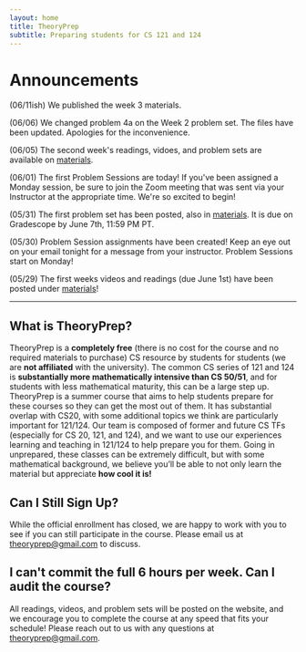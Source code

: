 ```yaml
---
layout: home
title: TheoryPrep
subtitle: Preparing students for CS 121 and 124
---
```


# Announcements

(06/11ish) We published the week 3 materials.

(06/06) We changed problem 4a on the Week 2 problem set. The files have been updated. Apologies for the inconvenience.

(06/05) The second week's readings, vidoes, and problem sets are available on [materials](/theoryprep/materials/).

(06/01) The first Problem Sessions are today! If you've been assigned a Monday session, be sure to join the Zoom meeting that was sent via your Instructor at the appropriate time. We're so excited to begin!

(05/31) The first problem set has been posted, also in [materials](/theoryprep/materials/). It is due on Gradescope by June 7th, 11:59 PM PT.

(05/30) Problem Session assignments have been created! Keep an eye out on your email tonight for a message from your instructor. Problem Sessions start on Monday!

(05/29) The first weeks videos and readings (due June 1st) have been posted under [materials](/theoryprep/materials/)!

___


## What is TheoryPrep?

TheoryPrep is a **completely free** (there is no cost for the course and no required materials to purchase) CS resource by students for students (we are **not affiliated** with the university). The common CS series of 121 and 124 is **substantially more mathematically intensive than CS 50/51**, and for students with less mathematical maturity, this can be a large step up. TheoryPrep is a summer course that aims to help students prepare for these courses so they can get the most out of them. It has substantial overlap with CS20, with some additional topics we think are particularly important for 121/124. Our team is composed of former and future CS TFs (especially for CS 20, 121, and 124), and we want to use our experiences learning and teaching in 121/124 to help prepare you for them. Going in unprepared, these classes can be extremely difficult, but with some mathematical background, we believe you’ll be able to not only learn the material but appreciate **how cool it is!**

## Can I Still Sign Up?

While the official enrollment has closed, we are happy to work with you to see if you can still participate in the course. Please email us at [theoryprep@gmail.com](mailto:theoryprep@gmail.com) to discuss.

## I can't commit the full 6 hours per week. Can I audit the course?

All readings, videos, and problem sets will be posted on the website, and we encourage you to complete the course at any speed that fits your schedule! Please reach out to us with any questions at [theoryprep@gmail.com](mailto:theoryprep@gmail.com).

